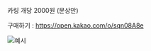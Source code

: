 카링 개당 2000원 (문상만)

구매하기 : https://open.kakao.com/o/sqn08A8e

![예시](https://github.com/hiki12345noob/Announcemen/assets/132431925/98cd6312-6812-408b-82bb-1e4bce5b3e74)

